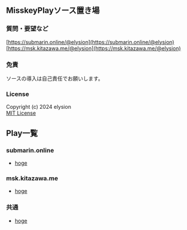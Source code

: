 ## MisskeyPlayソース置き場

### 質問・要望など
[https://submarin.online/@elysion](https://submarin.online/@elysion)
[https://msk.kitazawa.me/@elysion](https://msk.kitazawa.me/@elysion)

### 免責
ソースの導入は自己責任でお願いします。

### License
Copyright (c) 2024 elysion  
[MIT License](LICENSE)

## Play一覧

### submarin.online
- [hoge](./page/submarin/fugafuga.md)

### msk.kitazawa.me
- [hoge](./page/kitazawa/fugafuga.md)

### 共通
- [hoge](./page/fugafuga.md)
